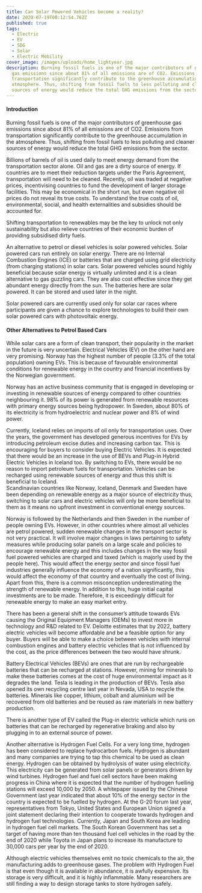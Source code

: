 ```yaml
---
title: Can Solar Powered Vehicles become a reality?
date: 2020-07-19T00:12:54.762Z
published: true
tags:
  - Electric
  - EV
  - SDG
  - Solar
  - Electric Mobility
cover_image: /images/uploads/home_lightyear.jpg
description: Burning fossil fuels is one of the major contributors of greenhouse
  gas emissions since about 81% of all emissions are of CO2. Emissions from
  transportation significantly contribute to the greenhouse accumulation in the
  atmosphere. Thus, shifting from fossil fuels to less polluting and cleaner
  sources of energy would reduce the total GHG emissions from the sector.
---
```

#### Introduction

Burning fossil fuels is one of the major contributors of greenhouse gas emissions since about 81% of all emissions are of CO2. Emissions from transportation significantly contribute to the greenhouse accumulation in the atmosphere. Thus, shifting from fossil fuels to less polluting and cleaner sources of energy would reduce the total GHG emissions from the sector. 

Billions of barrels of oil is used daily to meet energy demand from the transportation sector alone. Oil and gas are a dirty source of energy. If countries are to meet their reduction targets under the Paris Agreement, transportation will need to be cleaned. Recently, oil was traded at negative prices, incentivising countries to fund the development of larger storage facilities. This may be economical in the short run, but even negative oil prices do not reveal its true costs. To understand the true costs of oil, environmental, social, and health externalities and subsidies should be accounted for. 

Shifting transportation to renewables may be the key to unlock not only sustainability but also relieve countries of their economic burden of providing subsidised dirty fuels. 

An alternative to petrol or diesel vehicles is solar powered vehicles. Solar powered cars run entirely on solar energy. There are no Internal Combustion Engines (ICE) or batteries that are charged using grid electricity (from charging stations) in solar cars. Solar powered vehicles sound highly beneficial because solar energy is virtually unlimited and it is a clean alternative  to gas guzzling cars. They are also cost effective since they get abundant energy directly from the sun. The batteries here are solar powered. It can be stored and used later in the night. 

Solar powered cars are currently used only for solar car races where participants are given a chance to explore technologies to build their own solar powered cars with photovoltaic energy.

#### Other Alternatives to Petrol Based Cars

While solar cars are a form of clean transport, their popularity in the market in the future is very uncertain. Electrical Vehicles (EV) on the other hand are very promising. Norway has the highest number of people (3.3% of the total population) owning EVs. This is because of favourable environmental conditions for renewable energy in the country and financial incentives by the Norwegian government.

Norway has an active business community that is engaged in developing or investing in renewable sources of energy compared to other countries neighbouring it. 98% of its power is generated from renewable resources with primary energy sources being hydropower. In Sweden, about 80% of its electricity is from hydroelectric and nuclear power and 8% of wind power. 

Currently, Iceland relies on imports of oil only for transportation uses. Over the years, the government has developed generous incentives for EVs by introducing petroleum excise duties and increasing carbon tax. This is encouraging for buyers to consider buying Electric Vehicles. It is expected that there would be an increase in the use of BEVs and Plug-in Hybrid Electric Vehicles in Iceland too. By switching to EVs, there would be no reason to import petroleum fuels for transportation. Vehicles can be recharged using renewable sources of energy and thus this shift is beneficial to Iceland.\
Scandinavian countries like Norway, Iceland, Denmark and Sweden have been depending on renewable energy as a major source of electricity thus, switching to solar cars and electric vehicles will only be more beneficial to them as it means no upfront investment in conventional energy sources.

Norway is followed by the Netherlands and then Sweden in the number of people owning EVs. However, in other countries where almost all vehicles are petrol powered, sudden renewable changes in the transport sector is not very practical. It will involve major changes in laws pertaining to safety measures while producing solar panels on a large scale and policies to encourage renewable energy and this includes changes in the way fossil fuel powered vehicles are charged and taxed (which is majorly used by the people here). This would affect the energy sector and since fossil fuel industries generally influence the economy of a nation significantly, this would affect the economy of that country and eventually the cost of living. Apart from this, there is a common misconception underestimating the strength of renewable energy. In addition to this, huge initial capital investments are to be made. Therefore, it is exceedingly difficult for renewable energy to make an easy market entry.

There has been a general shift in the consumer’s attitude towards EVs causing the Original Equipment Managers (OEMs) to invest more in technology and R&D related to EV. Deloitte estimates that by 2022, battery electric vehicles will become affordable and be a feasible option for any buyer. Buyers will be able to make a choice between vehicles with internal combustion engines and battery electric vehicles that is not influenced by the cost, as the price differences between the two would have shrunk.

Battery Electrical Vehicles (BEVs) are ones that are run by rechargeable batteries that can be recharged at stations. However, mining for minerals to make these batteries comes at the cost of huge environmental impact as it degrades the land. Tesla is leading in the production of BEVs. Tesla also opened its own recycling centre last year in Nevada, USA to recycle the batteries. Minerals like copper, lithium, cobalt and aluminium will be recovered from old batteries and be reused as raw materials in new battery production.

There is another type of EV called the Plug-in electric vehicle which runs on batteries that can be recharged by regenerative braking and also by plugging in to an external source of power.

Another alternative is Hydrogen Fuel Cells. For a very long time, hydrogen has been considered to replace hydrocarbon fuels. Hydrogen is abundant and many companies are trying to tap this chemical to be used as clean energy. Hydrogen can be obtained by hydrolysis of water using electricity. This electricity can be generated from solar panels or generators driven by wind turbines. Hydrogen fuel and fuel cell sectors have been making progress in China where it is expected that the number of hydrogen fuelling stations will exceed 10,000 by 2050. A whitepaper issued by the Chinese Government last year indicated that about 10% of the energy sector in the country is expected to be fuelled by hydrogen. At the G-20 forum last year, representatives from Tokyo, United States and European Union signed a joint statement declaring their intention to cooperate towards hydrogen and hydrogen fuel technologies. Currently, Japan and South Korea are leading in hydrogen fuel cell markets. The South Korean Government has set a target of having more than ten thousand fuel cell vehicles in the road by the end of 2020 while Toyota in Japan plans to increase its manufacture to 30,000 cars per year by the end of 2020.

Although electric vehicles themselves emit no toxic chemicals to the air, the manufacturing adds to greenhouse gases. The problem with Hydrogen Fuel is that even though it is available in abundance, it is awfully expensive. Its storage is very difficult, and it is highly inflammable. Many researchers are still finding a way to design storage tanks to store hydrogen safely.